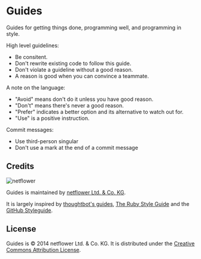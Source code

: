 # Guides

Guides for getting things done, programming well, and programming in style.

High level guidelines:

* Be consitent.
* Don't rewrite existing code to follow this guide.
* Don't violate a guideline without a good reason.
* A reason is good when you can convince a teammate.

A note on the language:

* "Avoid" means don't do it unless you have good reason.
* "Don't" means there's never a good reason.
* "Prefer" indicates a better option and its alternative to watch out for.
* "Use" is a positive instruction.

Commit messages:

* Use third-person singular
* Don't use a mark at the end of a commit message

## Credits

![netflower](http://netflower.de/img/Netflower.png)

Guides is maintained by [netflower Ltd. & Co. KG][ne].

It is largely inspired by [thoughtbot's guides][tg], [The Ruby Style Guide][trsg] and the [GitHub Styleguide][gs].

## License

Guides is © 2014 netflower Ltd. & Co. KG. It is distributed under the [Creative Commons
Attribution License](http://creativecommons.org/licenses/by/3.0/).

[ne]: http://netflower.de
[tg]: https://github.com/thoughtbot/guides
[trsg]: https://github.com/bbatsov/ruby-style-guide
[gs]: https://github.com/styleguide
